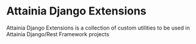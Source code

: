 Attainia Django Extensions
======================================================================================================================

Attainia Django Extensions is a collection of custom utilities to be used in Attainia Django/Rest Framework projects
